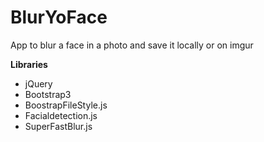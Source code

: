 BlurYoFace
==========

App to blur a face in a photo and save it locally or on imgur

**Libraries**
- jQuery
- Bootstrap3
- BoostrapFileStyle.js
- Facialdetection.js
- SuperFastBlur.js
